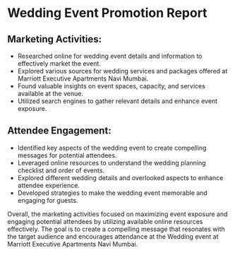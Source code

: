# Wedding Event Promotion Report

## Marketing Activities:
- Researched online for wedding event details and information to effectively market the event.
- Explored various sources for wedding services and packages offered at Marriott Executive Apartments Navi Mumbai.
- Found valuable insights on event spaces, capacity, and services available at the venue.
- Utilized search engines to gather relevant details and enhance event exposure.

## Attendee Engagement:
- Identified key aspects of the wedding event to create compelling messages for potential attendees.
- Leveraged online resources to understand the wedding planning checklist and order of events.
- Explored different wedding details and overlooked aspects to enhance attendee experience.
- Developed strategies to make the wedding event memorable and engaging for guests.

Overall, the marketing activities focused on maximizing event exposure and engaging potential attendees by utilizing available online resources effectively. The goal is to create a compelling message that resonates with the target audience and encourages attendance at the Wedding event at Marriott Executive Apartments Navi Mumbai.